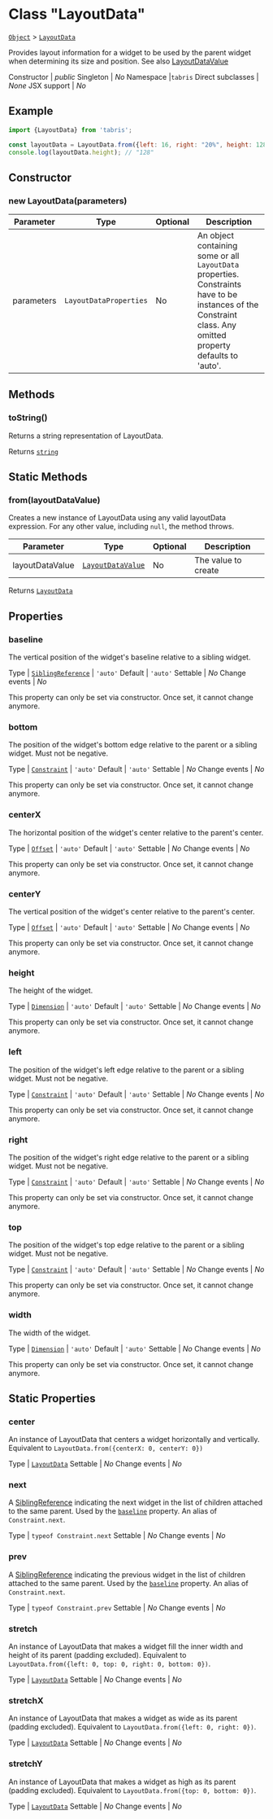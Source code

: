 ---
---
# Class "LayoutData"

<span style="white-space:nowrap;">[`Object`](https://developer.mozilla.org/en-US/docs/Web/JavaScript/Reference/Global_Objects/Object)</span> > <span style="white-space:nowrap;">[`LayoutData`](LayoutData.md)</span>

Provides layout information for a widget to be used by the parent widget when determining its size and position. See also [LayoutDataValue](../types.md#layoutdatavalue)


Constructor | *public*
Singleton | *No*
Namespace |`tabris`
Direct subclasses | *None*
JSX support | *No*


## Example
```js
import {LayoutData} from 'tabris';

const layoutData = LayoutData.from({left: 16, right: "20%", height: 128});
console.log(layoutData.height); // "128"
```

## Constructor

### new LayoutData(parameters)

Parameter|Type|Optional|Description
-|-|-|-
parameters | <span style="white-space:nowrap;">`LayoutDataProperties`</span> | No | An object containing some or all `LayoutData` properties. Constraints have to be instances of the Constraint class. Any omitted property defaults to 'auto'.

## Methods

### toString()



Returns a string representation of LayoutData.

Returns <span style="white-space:nowrap;">[`string`](https://developer.mozilla.org/en-US/docs/Web/JavaScript/Data_structures#String_type)</span>

## Static Methods

### from(layoutDataValue)



Creates a new instance of LayoutData using any valid layoutData expression. For any other value, including `null`, the method throws.


Parameter|Type|Optional|Description
-|-|-|-
layoutDataValue | <span style="white-space:nowrap;">[`LayoutDataValue`](../types.md#layoutdatavalue)</span> | No | The value to create


Returns <span style="white-space:nowrap;">[`LayoutData`](LayoutData.md)</span>


## Properties

### baseline


The vertical position of the widget's baseline relative to a sibling widget.

Type | <span style="white-space:nowrap;">[`SiblingReference`](../types.md#siblingreference) \| `'auto'`</span>
Default | `'auto'`
Settable | *No*
Change events | *No*




This property can only be set via constructor. Once set, it cannot change anymore.

### bottom


The position of the widget's bottom edge relative to the parent or a sibling widget. Must not be negative.

Type | <span style="white-space:nowrap;">[`Constraint`](Constraint.md) \| `'auto'`</span>
Default | `'auto'`
Settable | *No*
Change events | *No*




This property can only be set via constructor. Once set, it cannot change anymore.

### centerX


The horizontal position of the widget's center relative to the parent's center.

Type | <span style="white-space:nowrap;">[`Offset`](../types.md#offset) \| `'auto'`</span>
Default | `'auto'`
Settable | *No*
Change events | *No*




This property can only be set via constructor. Once set, it cannot change anymore.

### centerY


The vertical position of the widget's center relative to the parent's center.

Type | <span style="white-space:nowrap;">[`Offset`](../types.md#offset) \| `'auto'`</span>
Default | `'auto'`
Settable | *No*
Change events | *No*




This property can only be set via constructor. Once set, it cannot change anymore.

### height


The height of the widget.

Type | <span style="white-space:nowrap;">[`Dimension`](../types.md#dimension) \| `'auto'`</span>
Default | `'auto'`
Settable | *No*
Change events | *No*




This property can only be set via constructor. Once set, it cannot change anymore.

### left


The position of the widget's left edge relative to the parent or a sibling widget. Must not be negative.

Type | <span style="white-space:nowrap;">[`Constraint`](Constraint.md) \| `'auto'`</span>
Default | `'auto'`
Settable | *No*
Change events | *No*




This property can only be set via constructor. Once set, it cannot change anymore.

### right


The position of the widget's right edge relative to the parent or a sibling widget. Must not be negative.

Type | <span style="white-space:nowrap;">[`Constraint`](Constraint.md) \| `'auto'`</span>
Default | `'auto'`
Settable | *No*
Change events | *No*




This property can only be set via constructor. Once set, it cannot change anymore.

### top


The position of the widget's top edge relative to the parent or a sibling widget. Must not be negative.

Type | <span style="white-space:nowrap;">[`Constraint`](Constraint.md) \| `'auto'`</span>
Default | `'auto'`
Settable | *No*
Change events | *No*




This property can only be set via constructor. Once set, it cannot change anymore.

### width


The width of the widget.

Type | <span style="white-space:nowrap;">[`Dimension`](../types.md#dimension) \| `'auto'`</span>
Default | `'auto'`
Settable | *No*
Change events | *No*




This property can only be set via constructor. Once set, it cannot change anymore.

## Static Properties

### center


An instance of LayoutData that centers a widget horizontally and vertically. Equivalent to `LayoutData.from({centerX: 0, centerY: 0})`

Type | <span style="white-space:nowrap;">[`LayoutData`](LayoutData.md)</span>
Settable | *No*
Change events | *No*




### next


A [SiblingReference](../types.md#siblingreference) indicating the next widget in the list of children attached to the same parent. Used by the [`baseline`](#baseline) property. An alias of `Constraint.next`.

Type | <span style="white-space:nowrap;">`typeof Constraint.next`</span>
Settable | *No*
Change events | *No*




### prev


A [SiblingReference](../types.md#siblingreference) indicating the previous widget in the list of children attached to the same parent. Used by the [`baseline`](#baseline) property. An alias of `Constraint.next`.

Type | <span style="white-space:nowrap;">`typeof Constraint.prev`</span>
Settable | *No*
Change events | *No*




### stretch


An instance of LayoutData that makes a widget fill the inner width and height of its parent (padding excluded). Equivalent to `LayoutData.from({left: 0, top: 0, right: 0, bottom: 0})`.

Type | <span style="white-space:nowrap;">[`LayoutData`](LayoutData.md)</span>
Settable | *No*
Change events | *No*




### stretchX


An instance of LayoutData that makes a widget as wide as its parent (padding excluded). Equivalent to `LayoutData.from({left: 0, right: 0})`.

Type | <span style="white-space:nowrap;">[`LayoutData`](LayoutData.md)</span>
Settable | *No*
Change events | *No*




### stretchY


An instance of LayoutData that makes a widget as high as its parent (padding excluded). Equivalent to `LayoutData.from({top: 0, bottom: 0})`.

Type | <span style="white-space:nowrap;">[`LayoutData`](LayoutData.md)</span>
Settable | *No*
Change events | *No*




